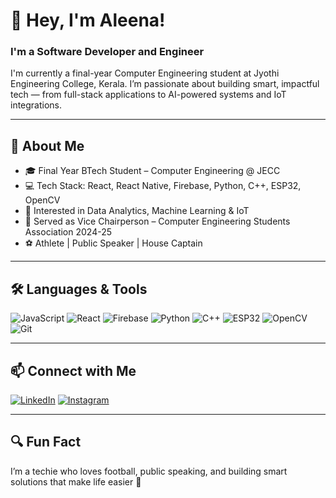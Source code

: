 # 👋 Hey, I'm Aleena!

### I'm a Software Developer and Engineer

I'm currently a final-year Computer Engineering student at Jyothi Engineering College, Kerala. I’m passionate about building smart, impactful tech — from full-stack applications to AI-powered systems and IoT integrations.

---

## 🚀 About Me

- 🎓 Final Year BTech Student – Computer Engineering @ JECC
- 💻 Tech Stack: React, React Native, Firebase, Python, C++, ESP32, OpenCV
- 🧠 Interested in Data Analytics, Machine Learning & IoT
- 🤝 Served as Vice Chairperson – Computer Engineering Students Association 2024-25
- ⚽ Athlete | Public Speaker | House Captain

---

## 🛠️ Languages & Tools

![JavaScript](https://img.shields.io/badge/-JavaScript-black?style=flat&logo=javascript)
![React](https://img.shields.io/badge/-React-black?style=flat&logo=react)
![Firebase](https://img.shields.io/badge/-Firebase-black?style=flat&logo=firebase)
![Python](https://img.shields.io/badge/-Python-black?style=flat&logo=python)
![C++](https://img.shields.io/badge/-C++-black?style=flat&logo=c%2b%2b)
![ESP32](https://img.shields.io/badge/-ESP32-grey?style=flat&logo=arduino)
![OpenCV](https://img.shields.io/badge/-OpenCV-white?style=flat&logo=opencv&logoColor=black)
![Git](https://img.shields.io/badge/-Git-black?style=flat&logo=git)

---

## 📫 Connect with Me

[![LinkedIn](https://img.shields.io/badge/-LinkedIn-blue?style=flat&logo=linkedin&logoColor=white)](https://www.linkedin.com/in/aleena-kuruvila-556302292)
[![Instagram](https://img.shields.io/badge/-Instagram-E4405F?style=flat&logo=instagram&logoColor=white)](https://www.instagram.com/aleena_kuruvila_)

---

## 🔍 Fun Fact

I’m a techie who loves football, public speaking, and building smart solutions that make life easier 🚀

